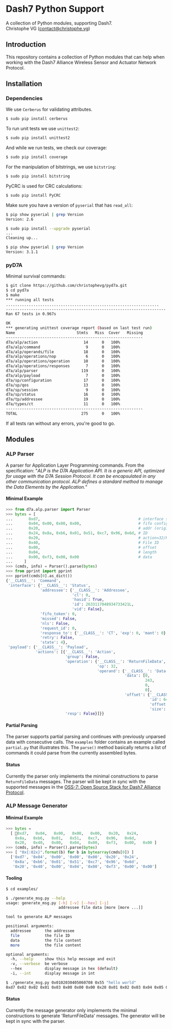 # Dash7 Python Support
A collection of Python modules, supporting Dash7.  
Christophe VG (<contact@christophe.vg>)

## Introduction

This repository contains a collection of Python modules that can help when working with the Dash7 Alliance Wireless Sensor and Actuator Network Protocol.

## Installation

### Dependencies

We use `Cerberus` for validating attributes.

```bash
$ sudo pip install cerberus
```

To run unit tests we use `unittest2`:

```bash
$ sudo pip install unittest2
```

And while we run tests, we check our coverage:

```bash
$ sudo pip install coverage
```

For the manipulation of bitstrings, we use `bitstring`:

```bash
$ sudo pip install bitstring
```

PyCRC is used for CRC calculations:

```bash
$ sudo pip install PyCRC
```

Make sure you have a version of `pyserial` that has `read_all`:

```bash
$ pip show pyserial | grep Version
Version: 2.6

$ sudo pip install --upgrade pyserial
...
Cleaning up...

$ pip show pyserial | grep Version
Version: 3.1.1
```

### pyD7A

Minimal survival commands:

```bash
$ git clone https://github.com/christophevg/pyd7a.git
$ cd pyd7a
$ make
*** running all tests
...................................................................
----------------------------------------------------------------------
Ran 67 tests in 0.967s

OK
*** generating unittest coverage report (based on last test run)
Name                           Stmts   Miss  Cover   Missing
------------------------------------------------------------
d7a/alp/action                    14      0   100%   
d7a/alp/command                    9      0   100%   
d7a/alp/operands/file             18      0   100%   
d7a/alp/operations/nop             6      0   100%   
d7a/alp/operations/operation      10      0   100%   
d7a/alp/operations/responses       7      0   100%   
d7a/alp/parser                   119      0   100%   
d7a/alp/payload                    7      0   100%   
d7a/sp/configuration              17      0   100%   
d7a/sp/qos                        13      0   100%   
d7a/sp/session                     9      0   100%   
d7a/sp/status                     16      0   100%   
d7a/tp/addressee                  19      0   100%   
d7a/types/ct                      11      0   100%   
------------------------------------------------------------
TOTAL                            275      0   100%
```

If all tests ran without any errors, you're good to go.

## Modules

### ALP Parser

A parser for Application Layer Programming commands. From the specification: "_ALP is the D7A Application API. It is a generic API, optimized for usage with the D7A Session Protocol. It can be encapsulated in any other communication protocol. ALP defines a standard method to manage the Data Elements by the Application._"

#### Minimal Example

```python
>>> from d7a.alp.parser import Parser
>>> bytes = [
...       0xd7,                                           # interface start
...       0x04, 0x00, 0x00, 0x00,                         # fifo config
...       0x20,                                           # addr (originally 0x00)
...       0x24, 0x8a, 0xb6, 0x01, 0x51, 0xc7, 0x96, 0x6d, # ID
...       0x20,                                           # action=32/ReturnFileData
...       0x40,                                           # File ID
...       0x00,                                           # offset
...       0x04,                                           # length
...       0x00, 0xf3, 0x00, 0x00                          # data
...     ]
>>> (cmds, info) = Parser().parse(bytes)
>>> from pprint import pprint
>>> pprint(cmds[0].as_dict())
{'__CLASS__': 'Command',
 'interface': {'__CLASS__': 'Status',
               'addressee': {'__CLASS__': 'Addressee',
                             'cl': 0,
                             'hasid': True,
                             'id': 2633117048934733421L,
                             'vid': False},
               'fifo_token': 0,
               'missed': False,
               'nls': False,
               'request_id': 0,
               'response_to': {'__CLASS__': 'CT', 'exp': 0, 'mant': 0},
               'retry': False,
               'state': 4},
 'payload': {'__CLASS__': 'Payload',
             'actions': [{'__CLASS__': 'Action',
                          'group': False,
                          'operation': {'__CLASS__': 'ReturnFileData',
                                        'op': 32,
                                        'operand': {'__CLASS__': 'Data',
                                                    'data': [0,
                                                             243,
                                                             0,
                                                             0],
                                                    'offset': {'__CLASS__': 'Offset',
                                                               'id': 64,
                                                               'offset': 0,
                                                               'size': 1}}},
                          'resp': False}]}}
```

#### Partial Parsing

The parser supports partial parsing and continues with previously unparsed data with consecutive calls. The `examples` folder contains an example called `partial.py` that illustrates this. The `parse()` method basically returns a list of commands it could parse from the currently assembled bytes.

#### Status

Currently the parser only implements the minimal constructions to parse `ReturnFileData` messages. The parser will be kept in sync with the supported messages in the [OSS-7: Open Source Stack for Dash7 Alliance Protocol](https://github.com/MOSAIC-LoPoW/dash7-ap-open-source-stack).

### ALP Message Generator

#### Minimal Example

```python
>>> bytes =
  [ 0xd7,   0x04,   0x00,   0x00,   0x00,   0x20,   0x24,
    0x8a,   0xb6,   0x01,   0x51,   0xc7,   0x96,   0x6d,
    0x20,   0x40,   0x00,   0x04,   0x00,   0xf3,   0x00,   0x00 ]
>>> (cmds, info) = Parser().parse(bytes)
>>> [ "0x{:02x}".format(b) for b in bytearray(cmds[0]) ]
  ['0xd7', '0x04', '0x00', '0x00', '0x00', '0x20', '0x24',
   '0x8a', '0xb6', '0x01', '0x51', '0xc7', '0x96', '0x6d',
   '0x20', '0x40', '0x00', '0x04', '0x00', '0xf3', '0x00', '0x00']
```

#### Tooling

```bash
$ cd examples/

$ ./generate_msg.py --help
usage: generate_msg.py [-h] [-v] [--hex] [-i]
                       addressee file data [more [more ...]]

tool to generate ALP messages

positional arguments:
  addressee      the addressee
  file           the file ID
  data           the file content
  more           the file content

optional arguments:
  -h, --help     show this help message and exit
  -v, --verbose  be verbose
  --hex          display message in hex (default)
  -i, --int      display message in int

$ ./generate_msg.py 0x0102030405060708 0x55 "hello world"
0xd7 0x02 0x02 0x01 0x03 0x00 0x00 0x00 0x20 0x01 0x02 0x03 0x04 0x05 0x06 0x07 0x08 0x20 0x55 0x00 0x0b 0x68 0x65 0x6c 0x6c 0x6f 0x20 0x77 0x6f 0x72 0x6c 0x64 
```

#### Status

Currently the message generator only implements the minimal constructions to generate 'ReturnFileData' messages. The generator will be kept in sync with the parser.
